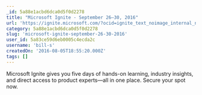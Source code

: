 ```yaml
---
_id: 5a88e1acbd6dca0d5f0d2278
title: "Microsoft Ignite - September 26–30, 2016"
url: 'https://ignite.microsoft.com/?ocid=ignite_text_noimage_internal_newsletter_regnow_technet'
category: 5a88e1acbd6dca0d5f0d2278
slug: 'microsoft-ignite-september-26-30-2016'
user_id: 5a83ce59d6eb0005c4ecda2c
username: 'bill-s'
createdOn: '2016-08-05T18:55:20.000Z'
tags: []
---
```


Microsoft Ignite gives you five days of hands-on learning, industry insights, and direct access to product experts—all in one place. Secure your spot now.

